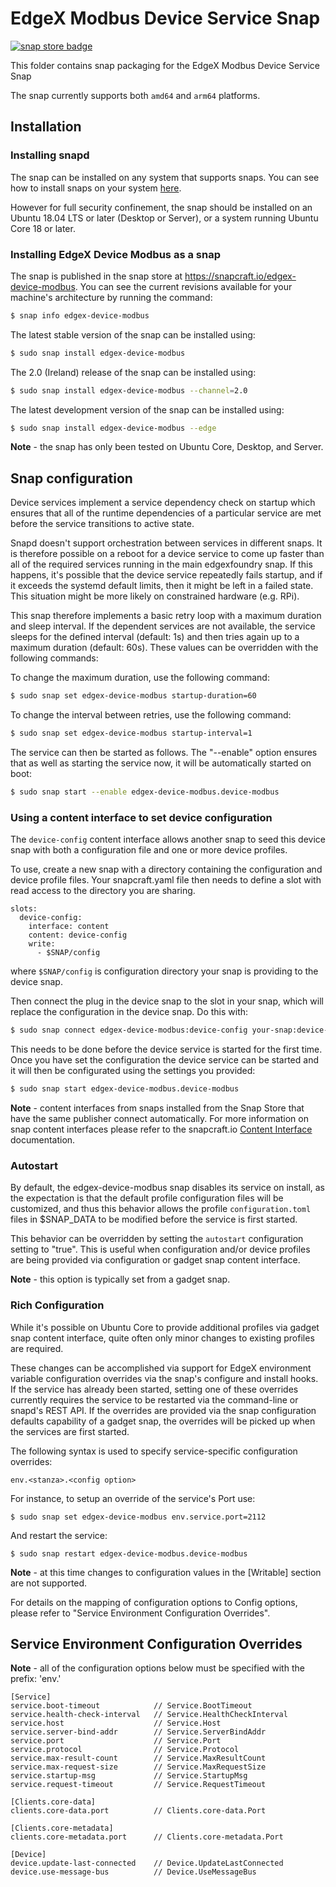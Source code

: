 # EdgeX Modbus Device Service Snap
[![snap store badge](https://raw.githubusercontent.com/snapcore/snap-store-badges/master/EN/%5BEN%5D-snap-store-black-uneditable.png)](https://snapcraft.io/edgex-device-modbus)

This folder contains snap packaging for the EdgeX Modbus Device Service Snap

The snap currently supports both `amd64` and `arm64` platforms.

## Installation

### Installing snapd
The snap can be installed on any system that supports snaps. You can see how to install
snaps on your system [here](https://snapcraft.io/docs/installing-snapd/6735).

However for full security confinement, the snap should be installed on an
Ubuntu 18.04 LTS or later (Desktop or Server), or a system running Ubuntu Core 18 or later.

### Installing EdgeX Device Modbus as a snap
The snap is published in the snap store at https://snapcraft.io/edgex-device-modbus.
You can see the current revisions available for your machine's architecture by running the command:

```bash
$ snap info edgex-device-modbus
```

The latest stable version of the snap can be installed using:

```bash
$ sudo snap install edgex-device-modbus
```

The 2.0 (Ireland) release of the snap can be installed using:

```bash
$ sudo snap install edgex-device-modbus --channel=2.0
```

The latest development version of the snap can be installed using:

```bash
$ sudo snap install edgex-device-modbus --edge
```

**Note** - the snap has only been tested on Ubuntu Core, Desktop, and Server.


## Snap configuration

Device services implement a service dependency check on startup which ensures that all of the runtime dependencies of a particular service are met before the service transitions to active state.

Snapd doesn't support orchestration between services in different snaps. It is therefore possible on a reboot for a device service to come up faster than all of the required services running in the main edgexfoundry snap. If this happens, it's possible that the device service repeatedly fails startup, and if it exceeds the systemd default limits, then it might be left in a failed state. This situation might be more likely on constrained hardware (e.g. RPi).

This snap therefore implements a basic retry loop with a maximum duration and sleep interval. If the dependent services are not available, the service sleeps for the defined interval (default: 1s) and then tries again up to a maximum duration (default: 60s). These values can be overridden with the following commands:
    
To change the maximum duration, use the following command:

```bash
$ sudo snap set edgex-device-modbus startup-duration=60
```

To change the interval between retries, use the following command:

```bash
$ sudo snap set edgex-device-modbus startup-interval=1
```

The service can then be started as follows. The "--enable" option
ensures that as well as starting the service now, it will be automatically started on boot:

```bash
$ sudo snap start --enable edgex-device-modbus.device-modbus
```

### Using a content interface to set device configuration

The `device-config` content interface allows another snap to seed this device
snap with both a configuration file and one or more device profiles.

To use, create a new snap with a directory containing the configuration and device 
profile files. Your snapcraft.yaml file then needs to define a slot with 
read access to the directory you are sharing.

```
slots:
  device-config:
    interface: content
    content: device-config
    write:
      - $SNAP/config
```

where `$SNAP/config` is configuration directory your snap is providing to 
the device snap.

Then connect the plug in the device snap to the slot in your snap,
which will replace the configuration in the device snap. Do this with:

```bash
$ sudo snap connect edgex-device-modbus:device-config your-snap:device-config
```

This needs to be done before the device service is started for the first time. 
Once you have set the configuration the device service can be started and 
it will then be configurated using the settings you provided:

```bash
$ sudo snap start edgex-device-modbus.device-modbus
```

**Note** - content interfaces from snaps installed from the Snap Store that have the same publisher connect automatically. For more information on snap content interfaces please refer to the snapcraft.io [Content Interface](https://snapcraft.io/docs/content-interface) documentation.

### Autostart
By default, the edgex-device-modbus snap disables its service on install, as the expectation is that the default profile configuration files will be customized, and thus this behavior allows the profile ```configuration.toml``` files in $SNAP_DATA to be modified before the service is first started.

This behavior can be overridden by setting the ```autostart``` configuration setting to "true". This is useful when configuration and/or device profiles are being provided via configuration or gadget snap content interface.

**Note** - this option is typically set from a gadget snap.

### Rich Configuration
While it's possible on Ubuntu Core to provide additional profiles via gadget
snap content interface, quite often only minor changes to existing profiles are required.

These changes can be accomplished via support for EdgeX environment variable
configuration overrides via the snap's configure and install hooks.
If the service has already been started, setting one of these overrides currently requires the
service to be restarted via the command-line or snapd's REST API.
If the overrides are provided via the snap configuration defaults capability of a gadget snap,
the overrides will be picked up when the services are first started.

The following syntax is used to specify service-specific configuration overrides:


```env.<stanza>.<config option>```

For instance, to setup an override of the service's Port use:

```$ sudo snap set edgex-device-modbus env.service.port=2112```

And restart the service:

```$ sudo snap restart edgex-device-modbus.device-modbus```

**Note** - at this time changes to configuration values in the [Writable] section are not supported.

For details on the mapping of configuration options to Config options, please refer to "Service Environment Configuration Overrides".

## Service Environment Configuration Overrides

**Note** - all of the configuration options below must be specified with the prefix: 'env.'

```
[Service]
service.boot-timeout            // Service.BootTimeout
service.health-check-interval   // Service.HealthCheckInterval
service.host                    // Service.Host
service.server-bind-addr        // Service.ServerBindAddr
service.port                    // Service.Port
service.protocol                // Service.Protocol
service.max-result-count        // Service.MaxResultCount
service.max-request-size        // Service.MaxRequestSize
service.startup-msg             // Service.StartupMsg
service.request-timeout         // Service.RequestTimeout

[Clients.core-data]
clients.core-data.port          // Clients.core-data.Port

[Clients.core-metadata]
clients.core-metadata.port      // Clients.core-metadata.Port

[Device]
device.update-last-connected    // Device.UpdateLastConnected
device.use-message-bus          // Device.UseMessageBus
```
